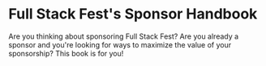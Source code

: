 # Full Stack Fest's Sponsor Handbook

Are you thinking about sponsoring Full Stack Fest? Are you already a sponsor and you're looking for ways to maximize the value of your sponsorship? This book is for you!

